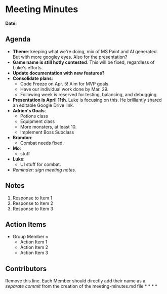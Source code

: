 # Meeting Minutes
**Date:**

## Agenda
- **Theme**: keeping what we're doing, mix of MS Paint and AI generated.  But with more googley eyes.  Also for the presentation?
- **Game name is still hotly contested**.  This will be fixed, regardless of Luke's efforts.
- **Update documentation with new features?**
- **Consolidate plans**: 
	- Code Freeze on Apr. 5!  Aim for MVP goals.
	- Have our individual work done by Mar. 29.
	- Following week is reserved for testing, balancing, and debugging.
- **Presentation is April 11th**.  Luke is focusing on this.  He brilliantly shared an editable Google Drive link.
- **Adrien's Goals**:
	- Potions class 
	- Equipment class
	- More monsters, at least 10.
	- Implement Boss Subclass
- **Brandon**:
	- Combat needs fixed.
- **Mo**:
	- stuff
- **Luke**:
	- UI stuff for combat.
- *Reminder: sign meeting notes.*

## Notes
1. Response to Item 1
2. Response to Item 2
3. Response to Item 3

## Action Items
* Group Member `n`
    * Action Item 1
    * Action Item 2
    * Action Item 3

## Contributors
Remove this line. Each Member should directly add their name as a _separate commit_ from the creation of the meeting-minutes.md file
*
*
*
*
